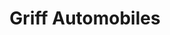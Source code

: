 ---
title: "Griff Automobiles"
url: /sotteville-les-rouen/griff-automobiles/
shop: Autowerkstatt
---